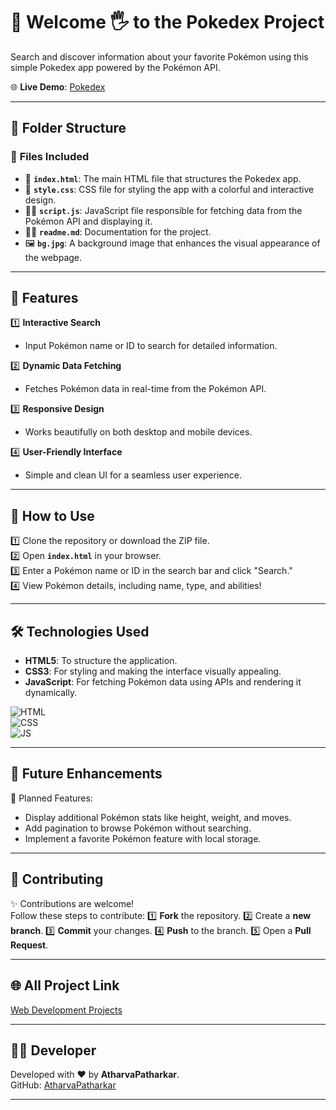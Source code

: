 # 🧮 Welcome 🖐 to the Pokedex Project

Search and discover information about your favorite Pokémon using this simple Pokedex app powered by the Pokémon API.

🌐 **Live Demo**: [Pokedex](https://atharvapatharkar.github.io/web-development-projects/Pokedex/index.html)  

---

## 📂 Folder Structure

### 🔸 **Files Included**
- 📄 **`index.html`**: The main HTML file that structures the Pokedex app.
- 🎨 **`style.css`**: CSS file for styling the app with a colorful and interactive design.
- 🧑‍💻 **`script.js`**: JavaScript file responsible for fetching data from the Pokémon API and displaying it.
- 🧑‍💻 **`readme.md`**: Documentation for the project.
- 🖼️ **`bg.jpg`**: A background image that enhances the visual appearance of the webpage.



---

## 🌟 Features

1️⃣ **Interactive Search**  
   - Input Pokémon name or ID to search for detailed information.  

2️⃣ **Dynamic Data Fetching**  
   - Fetches Pokémon data in real-time from the Pokémon API.  

3️⃣ **Responsive Design**  
   - Works beautifully on both desktop and mobile devices.  

4️⃣ **User-Friendly Interface**  
   - Simple and clean UI for a seamless user experience.  

---

## 🚀 How to Use

1️⃣ Clone the repository or download the ZIP file.  
2️⃣ Open **`index.html`** in your browser.  
3️⃣ Enter a Pokémon name or ID in the search bar and click "Search."  
4️⃣ View Pokémon details, including name, type, and abilities!  

---

## 🛠️ Technologies Used

- **HTML5**: To structure the application.  
- **CSS3**: For styling and making the interface visually appealing.  
- **JavaScript**: For fetching Pokémon data using APIs and rendering it dynamically.  

![HTML](https://img.shields.io/badge/html5%20-%23E34F26.svg?&style=for-the-badge&logo=html5&logoColor=white)  
![CSS](https://img.shields.io/badge/css3%20-%231572B6.svg?&style=for-the-badge&logo=css3&logoColor=white)  
![JS](https://img.shields.io/badge/javascript%20-%23323330.svg?&style=for-the-badge&logo=javascript&logoColor=%23F7DF1E)

---

## 🔮 Future Enhancements

📌 Planned Features:  
- Display additional Pokémon stats like height, weight, and moves.  
- Add pagination to browse Pokémon without searching.  
- Implement a favorite Pokémon feature with local storage.  

---

## 🤝 Contributing

✨ Contributions are welcome!  
Follow these steps to contribute:
1️⃣ **Fork** the repository.
2️⃣ Create a **new branch**.
3️⃣ **Commit** your changes.
4️⃣ **Push** to the branch.
5️⃣ Open a **Pull Request**.

---

## 🌐 All Project Link

[Web Development Projects](https://atharvapatharkar.github.io/web-development-projects/)

---

## 🧑‍💻 Developer

Developed with ❤️ by **AtharvaPatharkar**.  
GitHub: [AtharvaPatharkar](https://github.com/AtharvaPatharkar)

---